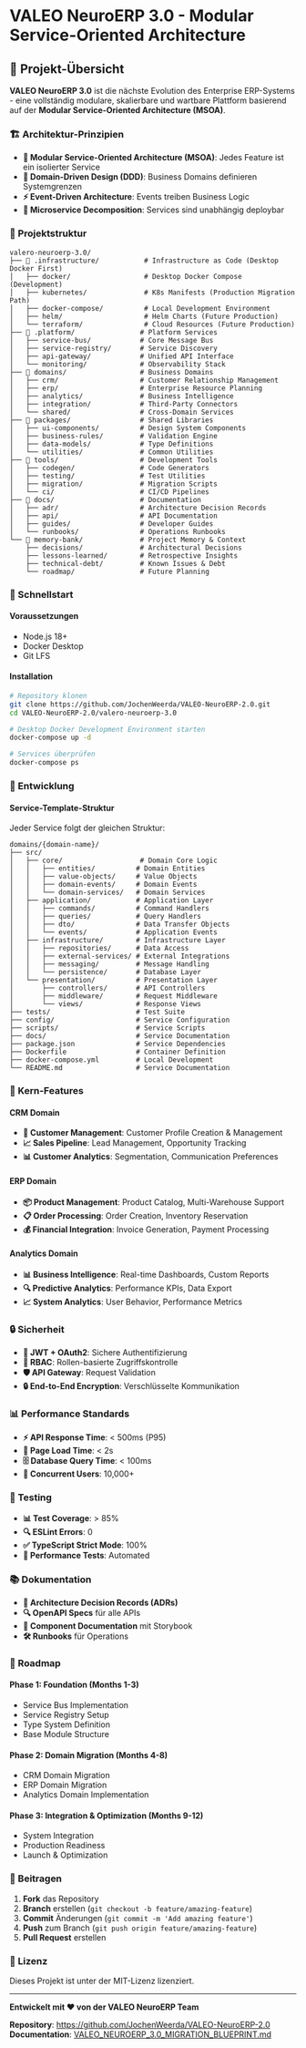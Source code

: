# VALEO NeuroERP 3.0 - Modular Service-Oriented Architecture

## 🎯 Projekt-Übersicht

**VALEO NeuroERP 3.0** ist die nächste Evolution des Enterprise ERP-Systems - eine vollständig modulare, skalierbare und wartbare Plattform basierend auf der **Modular Service-Oriented Architecture (MSOA)**.

### 🏗️ Architektur-Prinzipien

- **🎯 Modular Service-Oriented Architecture (MSOA)**: Jedes Feature ist ein isolierter Service
- **🔧 Domain-Driven Design (DDD)**: Business Domains definieren Systemgrenzen
- **⚡ Event-Driven Architecture**: Events treiben Business Logic
- **🚀 Microservice Decomposition**: Services sind unabhängig deploybar

### 📁 Projektstruktur

```
valero-neuroerp-3.0/
├── 📁 .infrastructure/           # Infrastructure as Code (Desktop Docker First)
│   ├── docker/                  # Desktop Docker Compose (Development)
│   ├── kubernetes/              # K8s Manifests (Production Migration Path)
│   ├── docker-compose/          # Local Development Environment
│   ├── helm/                    # Helm Charts (Future Production)
│   └── terraform/               # Cloud Resources (Future Production)
├── 📁 .platform/                # Platform Services
│   ├── service-bus/            # Core Message Bus
│   ├── service-registry/       # Service Discovery
│   ├── api-gateway/            # Unified API Interface
│   └── monitoring/             # Observability Stack
├── 📁 domains/                  # Business Domains
│   ├── crm/                    # Customer Relationship Management
│   ├── erp/                    # Enterprise Resource Planning
│   ├── analytics/              # Business Intelligence
│   ├── integration/            # Third-Party Connectors
│   └── shared/                 # Cross-Domain Services
├── 📁 packages/                 # Shared Libraries
│   ├── ui-components/          # Design System Components
│   ├── business-rules/         # Validation Engine
│   ├── data-models/            # Type Definitions
│   └── utilities/              # Common Utilities
├── 📁 tools/                    # Development Tools
│   ├── codegen/                # Code Generators
│   ├── testing/                # Test Utilities
│   ├── migration/              # Migration Scripts
│   └── ci/                     # CI/CD Pipelines
├── 📁 docs/                     # Documentation
│   ├── adr/                    # Architecture Decision Records
│   ├── api/                    # API Documentation
│   ├── guides/                 # Developer Guides
│   └── runbooks/               # Operations Runbooks
└── 📁 memory-bank/              # Project Memory & Context
    ├── decisions/              # Architectural Decisions
    ├── lessons-learned/        # Retrospective Insights
    ├── technical-debt/         # Known Issues & Debt
    └── roadmap/                # Future Planning
```

### 🚀 Schnellstart

#### Voraussetzungen
- Node.js 18+
- Docker Desktop
- Git LFS

#### Installation
```bash
# Repository klonen
git clone https://github.com/JochenWeerda/VALEO-NeuroERP-2.0.git
cd VALEO-NeuroERP-2.0/valero-neuroerp-3.0

# Desktop Docker Development Environment starten
docker-compose up -d

# Services überprüfen
docker-compose ps
```

### 🔧 Entwicklung

#### Service-Template-Struktur
Jeder Service folgt der gleichen Struktur:
```
domains/{domain-name}/
├── src/
│   ├── core/                   # Domain Core Logic
│   │   ├── entities/          # Domain Entities
│   │   ├── value-objects/     # Value Objects
│   │   ├── domain-events/     # Domain Events
│   │   └── domain-services/   # Domain Services
│   ├── application/           # Application Layer
│   │   ├── commands/          # Command Handlers
│   │   ├── queries/           # Query Handlers
│   │   ├── dto/               # Data Transfer Objects
│   │   └── events/            # Application Events
│   ├── infrastructure/        # Infrastructure Layer
│   │   ├── repositories/      # Data Access
│   │   ├── external-services/ # External Integrations
│   │   ├── messaging/         # Message Handling
│   │   └── persistence/       # Database Layer
│   └── presentation/          # Presentation Layer
│       ├── controllers/       # API Controllers
│       ├── middleware/        # Request Middleware
│       └── views/             # Response Views
├── tests/                     # Test Suite
├── config/                    # Service Configuration
├── scripts/                   # Service Scripts
├── docs/                      # Service Documentation
├── package.json               # Service Dependencies
├── Dockerfile                 # Container Definition
├── docker-compose.yml         # Local Development
└── README.md                  # Service Documentation
```

### 🎯 Kern-Features

#### CRM Domain
- **👥 Customer Management**: Customer Profile Creation & Management
- **📈 Sales Pipeline**: Lead Management, Opportunity Tracking
- **📊 Customer Analytics**: Segmentation, Communication Preferences

#### ERP Domain
- **📦 Product Management**: Product Catalog, Multi-Warehouse Support
- **📋 Order Processing**: Order Creation, Inventory Reservation
- **💰 Financial Integration**: Invoice Generation, Payment Processing

#### Analytics Domain
- **📊 Business Intelligence**: Real-time Dashboards, Custom Reports
- **🔍 Predictive Analytics**: Performance KPIs, Data Export
- **📈 System Analytics**: User Behavior, Performance Metrics

### 🔒 Sicherheit

- **🔐 JWT + OAuth2**: Sichere Authentifizierung
- **👥 RBAC**: Rollen-basierte Zugriffskontrolle
- **🛡️ API Gateway**: Request Validation
- **🔒 End-to-End Encryption**: Verschlüsselte Kommunikation

### 📊 Performance Standards

- **⚡ API Response Time**: < 500ms (P95)
- **📱 Page Load Time**: < 2s
- **🗄️ Database Query Time**: < 100ms
- **🔄 Concurrent Users**: 10,000+

### 🧪 Testing

- **📊 Test Coverage**: > 85%
- **🔍 ESLint Errors**: 0
- **✅ TypeScript Strict Mode**: 100%
- **🚀 Performance Tests**: Automated

### 📚 Dokumentation

- **📖 Architecture Decision Records (ADRs)**
- **🔍 OpenAPI Specs** für alle APIs
- **📝 Component Documentation** mit Storybook
- **🛠️ Runbooks** für Operations

### 🎯 Roadmap

#### Phase 1: Foundation (Months 1-3)
- Service Bus Implementation
- Service Registry Setup
- Type System Definition
- Base Module Structure

#### Phase 2: Domain Migration (Months 4-8)
- CRM Domain Migration
- ERP Domain Migration
- Analytics Domain Implementation

#### Phase 3: Integration & Optimization (Months 9-12)
- System Integration
- Production Readiness
- Launch & Optimization

### 🤝 Beitragen

1. **Fork** das Repository
2. **Branch** erstellen (`git checkout -b feature/amazing-feature`)
3. **Commit** Änderungen (`git commit -m 'Add amazing feature'`)
4. **Push** zum Branch (`git push origin feature/amazing-feature`)
5. **Pull Request** erstellen

### 📄 Lizenz

Dieses Projekt ist unter der MIT-Lizenz lizenziert.

---

**Entwickelt mit ❤️ von der VALEO NeuroERP Team**

**Repository**: https://github.com/JochenWeerda/VALEO-NeuroERP-2.0
**Documentation**: [VALEO_NEUROERP_3.0_MIGRATION_BLUEPRINT.md](../VALEO_NEUROERP_3.0_MIGRATION_BLUEPRINT.md)
